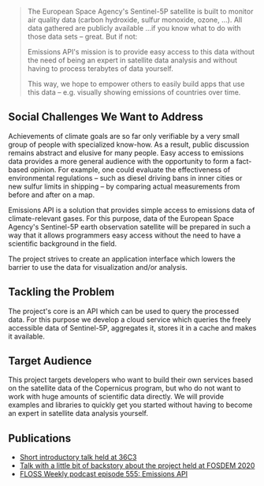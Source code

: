 > The European Space Agency's Sentinel-5P satellite is built to
> monitor air quality data (carbon hydroxide, sulfur monoxide, ozone, …). All data
> gathered are publicly available …if you know what to do with those data sets – great.
> But if not:
>
> Emissions API's mission is to provide easy access to this data without the
> need of being an expert in satellite data analysis and without having to
> process terabytes of data yourself.
>
> This way, we hope to empower others to easily build apps that use this data –
> e.g. visually showing emissions of countries over time.


Social Challenges We Want to Address
-----------------------------------

Achievements of climate goals are so far only verifiable by a very small group
of people with specialized know-how. As a result, public discussion remains
abstract and elusive for many people. Easy access to emissions data provides a
more general audience with the opportunity to form a fact-based opinion. For example,
one could evaluate the effectiveness of environmental regulations – such as
diesel driving bans in inner cities or new sulfur limits in shipping – by
comparing actual measurements from before and after on a map.

Emissions API is a solution that provides simple access to emissions data of
climate-relevant gases. For this purpose, data of the European Space Agency's
Sentinel-5P earth observation satellite will be prepared in such a way that it
allows programmers easy access without the need to have a scientific background
in the field.

The project strives to create an application interface which lowers the barrier
to use the data for visualization and/or analysis.


Tackling the Problem
--------------------

The project's core is an API which can be used to query the processed data.
For this purpose we develop a cloud service which queries the freely
accessible data of Sentinel-5P, aggregates it, stores it in a cache and makes
it available.


Target Audience
---------------

This project targets developers who want to build their own services based on
the satellite data of the Copernicus program, but who do not want to work with
huge amounts of scientific data directly. We will provide examples and
libraries to quickly get you started without having to become an expert in
satellite data analysis yourself.

Publications
------------

 - [Short introductory talk held at 36C3](https://media.ccc.de/v/36c3-10525-lightning_talks_day_3#t=1146)
 - [Talk with a little bit of backstory about the project held at FOSDEM 2020](https://fosdem.org/2020/schedule/event/emissions_api/)
 - [FLOSS Weekly podcast episode 555: Emissions API](https://twit.tv/shows/floss-weekly/episodes/555)
